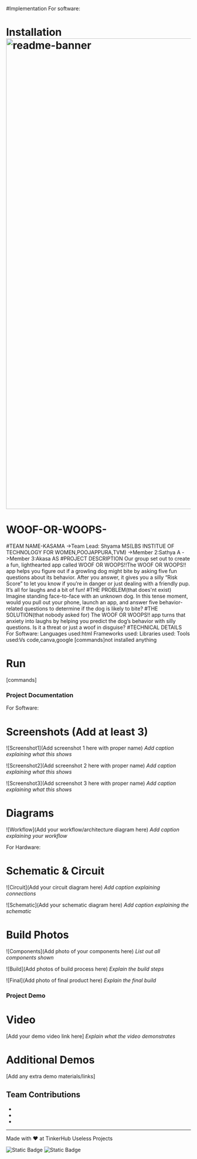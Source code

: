 
#Implementation
  For software:
   

# Installation<img width="1280" alt="readme-banner" src="https://github.com/user-attachments/assets/35332e92-44cb-425b-9dff-27bcf1023c6c">

# WOOF-OR-WOOPS-
#TEAM NAME-KASAMA
->Team Lead: Shyama MS(LBS INSTITUE OF TECHNOLOGY FOR WOMEN,POOJAPPURA,TVM)
->Member 2:Sathya A
->Member 3:Akasa AS
#PROJECT DESCRIPTION
    Our group set out to create a fun, lighthearted app called WOOF OR WOOPS!!The WOOF OR WOOPS!! app helps you figure out if a growling dog might bite by asking five fun questions about its behavior.
    After you answer, it gives you a silly “Risk Score” to let you know if you’re in danger or just dealing with a friendly pup. It’s all for laughs and a bit of fun!
#THE PROBLEM(that does'nt exist)
    Imagine standing face-to-face with an unknown dog.
    In this tense moment, would you pull out your phone, launch an app, and answer five behavior-related questions to determine if the dog is likely to bite?
#THE SOLUTION(that nobody asked for)
    The WOOF OR WOOPS!! app turns that anxiety into laughs by helping you predict the dog’s behavior with silly questions. Is it a threat or just a woof in disguise?
#TECHNICAL DETAILS
 For Software:
      Languages used:html
      Frameworks used:
      Libraries used:
      Tools used:Vs code,canva,google
[commands]not installed anything

# Run
[commands]

### Project Documentation
For Software:

# Screenshots (Add at least 3)
![Screenshot1](Add screenshot 1 here with proper name)
*Add caption explaining what this shows*

![Screenshot2](Add screenshot 2 here with proper name)
*Add caption explaining what this shows*

![Screenshot3](Add screenshot 3 here with proper name)
*Add caption explaining what this shows*

# Diagrams
![Workflow](Add your workflow/architecture diagram here)
*Add caption explaining your workflow*

For Hardware:

# Schematic & Circuit
![Circuit](Add your circuit diagram here)
*Add caption explaining connections*

![Schematic](Add your schematic diagram here)
*Add caption explaining the schematic*

# Build Photos
![Components](Add photo of your components here)
*List out all components shown*

![Build](Add photos of build process here)
*Explain the build steps*

![Final](Add photo of final product here)
*Explain the final build*

### Project Demo
# Video
[Add your demo video link here]
*Explain what the video demonstrates*

# Additional Demos
[Add any extra demo materials/links]

## Team Contributions
- [Akasa A S]: [coding]
- [Shyama M S]: [coding,designing]
- [Sathya a]: [coding,designing]

---
Made with ❤️ at TinkerHub Useless Projects 

![Static Badge](https://img.shields.io/badge/TinkerHub-24?color=%23000000&link=https%3A%2F%2Fwww.tinkerhub.org%2F)
![Static Badge](https://img.shields.io/badge/UselessProject--24-24?link=https%3A%2F%2Fwww.tinkerhub.org%2Fevents%2FQ2Q1TQKX6Q%2FUseless%2520Projects)



